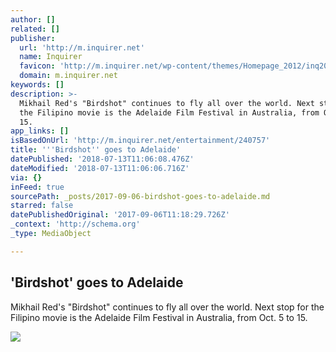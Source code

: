 ```yaml
---
author: []
related: []
publisher:
  url: 'http://m.inquirer.net'
  name: Inquirer
  favicon: 'http://m.inquirer.net/wp-content/themes/Homepage_2012/inq2013/favicon.ico'
  domain: m.inquirer.net
keywords: []
description: >-
  Mikhail Red's "Birdshot" continues to fly all over the world. Next stop for
  the Filipino movie is the Adelaide Film Festival in Australia, from Oct. 5 to
  15.
app_links: []
isBasedOnUrl: 'http://m.inquirer.net/entertainment/240757'
title: '''Birdshot'' goes to Adelaide'
datePublished: '2018-07-13T11:06:08.476Z'
dateModified: '2018-07-13T11:06:06.716Z'
via: {}
inFeed: true
sourcePath: _posts/2017-09-06-birdshot-goes-to-adelaide.md
starred: false
datePublishedOriginal: '2017-09-06T11:18:29.726Z'
_context: 'http://schema.org'
_type: MediaObject

---
```

<article style=""><h1>'Birdshot' goes to Adelaide</h1><p>Mikhail Red's "Birdshot" continues to fly all over the world. Next stop for the Filipino movie is the Adelaide Film Festival in Australia, from Oct. 5 to 15.</p><img src="http://entertainment.inquirer.net/wp-content/blogs.dir/6/files/2017/09/t0901birdshot-600x251.jpg" /></article>